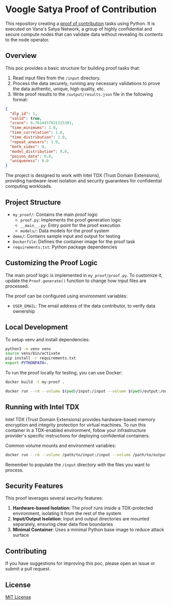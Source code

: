 # Voogle Satya Proof of Contribution

This repository creating a [proof of contribution](https://docs.vana.org/vana/core-concepts/key-elements/proof-of-contribution) tasks using Python. It is executed on Vana's Satya Network, a group of highly confidential and secure compute nodes that can validate data without revealing its contents to the node operator.

## Overview

This poc provides a basic structure for building proof tasks that:

1. Read input files from the `/input` directory.
2. Process the data securely, running any necessary validations to prove the data authentic, unique, high quality, etc.
3. Write proof results to the `/output/results.json` file in the following format:

```json
{
  "dlp_id": 1,
  "valid": true,
  "score": 0.7614457831325301,
  "time_minimums": 1.0,
  "time_correlation": 1.0,
  "time_distribution": 1.0,
  "repeat_anwsers": 1.0,
  "both_sides": 0,
  "model_distribution": 0.0,
  "poison_data": 0.0,
  "uniqueness": 0.0
}
```

The project is designed to work with Intel TDX (Trust Domain Extensions), providing hardware-level isolation and security guarantees for confidential computing workloads.

## Project Structure

- `my_proof/`: Contains the main proof logic
  - `proof.py`: Implements the proof generation logic
  - `__main__.py`: Entry point for the proof execution
  - `models/`: Data models for the proof system
- `demo/`: Contains sample input and output for testing
- `Dockerfile`: Defines the container image for the proof task
- `requirements.txt`: Python package dependencies

## Customizing the Proof Logic

The main proof logic is implemented in `my_proof/proof.py`. To customize it, update the `Proof.generate()` function to change how input files are processed.

The proof can be configured using environment variables:

- `USER_EMAIL`: The email address of the data contributor, to verify data ownership

## Local Development

To setup venv and install dependencies:

```bash
python3 -m venv venv
source venv/bin/activate
pip install -r requirements.txt
export PYTHONPATH=.
```

To run the proof locally for testing, you can use Docker:

```bash
docker build -t my-proof .
```

```bash
docker run --rm --volume $(pwd)/input:/input --volume $(pwd)/output:/output -e AWS_ACCESS_KEY_ID=<your-access-key-id> -e AWS_SECRET_ACCESS_KEY=<your-secret-access-key> my-proof
```

## Running with Intel TDX

Intel TDX (Trust Domain Extensions) provides hardware-based memory encryption and integrity protection for virtual machines. To run this container in a TDX-enabled environment, follow your infrastructure provider's specific instructions for deploying confidential containers.

Common volume mounts and environment variables:

```bash
docker run --rm --volume /path/to/input:/input --volume /path/to/output:/output -e AWS_ACCESS_KEY_ID=<your-access-key-id> -e AWS_SECRET_ACCESS_KEY=<your-secret-access-key> my-proof
```

Remember to populate the `/input` directory with the files you want to process.

## Security Features

This proof leverages several security features:

1. **Hardware-based Isolation**: The proof runs inside a TDX-protected environment, isolating it from the rest of the system
2. **Input/Output Isolation**: Input and output directories are mounted separately, ensuring clear data flow boundaries
3. **Minimal Container**: Uses a minimal Python base image to reduce attack surface

## Contributing

If you have suggestions for improving this poc, please open an issue or submit a pull request.

## License

[MIT License](LICENSE)
